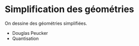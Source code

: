 <!SLIDE>

# Simplification des géométries

On dessine des géométries simplifiées.

* Douglas Peucker
* Quantisation
